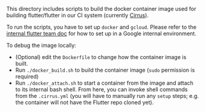 This directory includes scripts to build the docker container image used for
building flutter/flutter in our CI system (currently [Cirrus](cirrus-ci.org)).

To run the scripts, you have to set up `docker` and `gcloud`. Please
refer to the [internal flutter team doc](go/flutter-team) for how to set up in a
Google internal environment.

To debug the image locally:
* (Optional) edit the `Dockerfile` to change how the container image is built.
* Run `./docker_build.sh` to build the container image (`sudo` permission is
  required)
* Run `./docker_attach.sh` to start a container from the image and attach to its
  internal bash shell. From here, you can invoke shell commands from the
  `.cirrus.yml` (you will have to manually run any `setup` steps; e.g. the
  container will not have the Flutter repo cloned yet).
